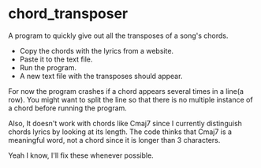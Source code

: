 # chord_transposer
A program to quickly give out all the transposes of a song's chords.

- Copy the chords with the lyrics from a website.
- Paste it to the text file.
- Run the program.
- A new text file with the transposes should appear.

For now the program crashes if a chord appears several times in a line(a row). You might want to split the line so that there is no multiple instance of a chord before running the program.  

Also, It doesn't work with chords like Cmaj7 since I currently distinguish chords lyrics by looking at its length. The code thinks that Cmaj7 is a meaningful word, not a chord since it is longer than 3 characters.

Yeah I know, I'll fix these whenever possible.
